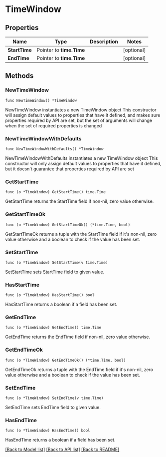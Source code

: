 # TimeWindow

## Properties

Name | Type | Description | Notes
------------ | ------------- | ------------- | -------------
**StartTime** | Pointer to **time.Time** |  | [optional] 
**EndTime** | Pointer to **time.Time** |  | [optional] 

## Methods

### NewTimeWindow

`func NewTimeWindow() *TimeWindow`

NewTimeWindow instantiates a new TimeWindow object
This constructor will assign default values to properties that have it defined,
and makes sure properties required by API are set, but the set of arguments
will change when the set of required properties is changed

### NewTimeWindowWithDefaults

`func NewTimeWindowWithDefaults() *TimeWindow`

NewTimeWindowWithDefaults instantiates a new TimeWindow object
This constructor will only assign default values to properties that have it defined,
but it doesn't guarantee that properties required by API are set

### GetStartTime

`func (o *TimeWindow) GetStartTime() time.Time`

GetStartTime returns the StartTime field if non-nil, zero value otherwise.

### GetStartTimeOk

`func (o *TimeWindow) GetStartTimeOk() (*time.Time, bool)`

GetStartTimeOk returns a tuple with the StartTime field if it's non-nil, zero value otherwise
and a boolean to check if the value has been set.

### SetStartTime

`func (o *TimeWindow) SetStartTime(v time.Time)`

SetStartTime sets StartTime field to given value.

### HasStartTime

`func (o *TimeWindow) HasStartTime() bool`

HasStartTime returns a boolean if a field has been set.

### GetEndTime

`func (o *TimeWindow) GetEndTime() time.Time`

GetEndTime returns the EndTime field if non-nil, zero value otherwise.

### GetEndTimeOk

`func (o *TimeWindow) GetEndTimeOk() (*time.Time, bool)`

GetEndTimeOk returns a tuple with the EndTime field if it's non-nil, zero value otherwise
and a boolean to check if the value has been set.

### SetEndTime

`func (o *TimeWindow) SetEndTime(v time.Time)`

SetEndTime sets EndTime field to given value.

### HasEndTime

`func (o *TimeWindow) HasEndTime() bool`

HasEndTime returns a boolean if a field has been set.


[[Back to Model list]](../README.md#documentation-for-models) [[Back to API list]](../README.md#documentation-for-api-endpoints) [[Back to README]](../README.md)



